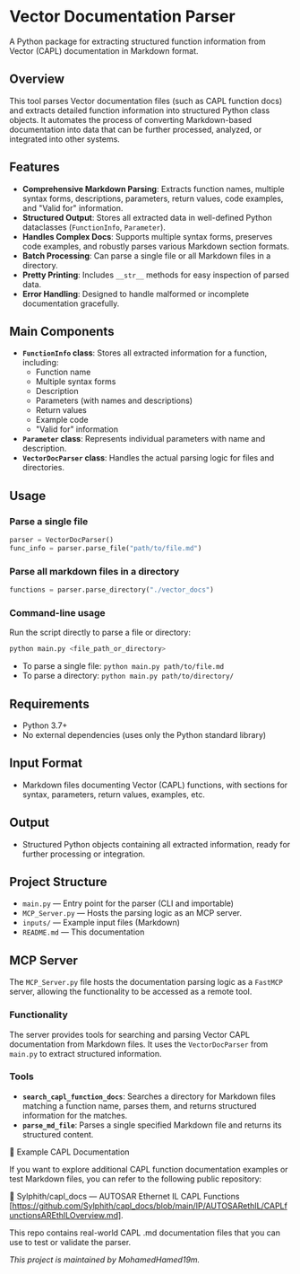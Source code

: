 # Vector Documentation Parser

A Python package for extracting structured function information from Vector (CAPL) documentation in Markdown format.

## Overview
This tool parses Vector documentation files (such as CAPL function docs) and extracts detailed function information into structured Python class objects. It automates the process of converting Markdown-based documentation into data that can be further processed, analyzed, or integrated into other systems.

## Features
- **Comprehensive Markdown Parsing**: Extracts function names, multiple syntax forms, descriptions, parameters, return values, code examples, and "Valid for" information.
- **Structured Output**: Stores all extracted data in well-defined Python dataclasses (`FunctionInfo`, `Parameter`).
- **Handles Complex Docs**: Supports multiple syntax forms, preserves code examples, and robustly parses various Markdown section formats.
- **Batch Processing**: Can parse a single file or all Markdown files in a directory.
- **Pretty Printing**: Includes `__str__` methods for easy inspection of parsed data.
- **Error Handling**: Designed to handle malformed or incomplete documentation gracefully.

## Main Components
- **`FunctionInfo` class**: Stores all extracted information for a function, including:
	- Function name
	- Multiple syntax forms
	- Description
	- Parameters (with names and descriptions)
	- Return values
	- Example code
	- "Valid for" information
- **`Parameter` class**: Represents individual parameters with name and description.
- **`VectorDocParser` class**: Handles the actual parsing logic for files and directories.

## Usage

### Parse a single file
```python
parser = VectorDocParser()
func_info = parser.parse_file("path/to/file.md")
```

### Parse all markdown files in a directory
```python
functions = parser.parse_directory("./vector_docs")
```

### Command-line usage
Run the script directly to parse a file or directory:
```bash
python main.py <file_path_or_directory>
```

- To parse a single file: `python main.py path/to/file.md`
- To parse a directory: `python main.py path/to/directory/`

## Requirements
- Python 3.7+
- No external dependencies (uses only the Python standard library)

## Input Format
- Markdown files documenting Vector (CAPL) functions, with sections for syntax, parameters, return values, examples, etc.

## Output
- Structured Python objects containing all extracted information, ready for further processing or integration.

## Project Structure
- `main.py` — Entry point for the parser (CLI and importable)
- `MCP_Server.py` — Hosts the parsing logic as an MCP server.
- `inputs/` — Example input files (Markdown)
- `README.md` — This documentation

## MCP Server

The `MCP_Server.py` file hosts the documentation parsing logic as a `FastMCP` server, allowing the functionality to be accessed as a remote tool.

### Functionality

The server provides tools for searching and parsing Vector CAPL documentation from Markdown files. It uses the `VectorDocParser` from `main.py` to extract structured information.

### Tools

- **`search_capl_function_docs`**: Searches a directory for Markdown files matching a function name, parses them, and returns structured information for the matches.
- **`parse_md_file`**: Parses a single specified Markdown file and returns its structured content.
 
 
📘 Example CAPL Documentation

If you want to explore additional CAPL function documentation examples or test Markdown files,
you can refer to the following public repository:

🔗 Sylphith/capl_docs — AUTOSAR Ethernet IL CAPL Functions
[https://github.com/Sylphith/capl_docs/blob/main/IP/AUTOSARethIL/CAPLfunctionsAREthILOverview.md].

This repo contains real-world CAPL .md documentation files that you can use to test or validate the parser.

*This project is maintained by MohamedHamed19m.*
